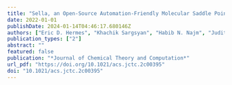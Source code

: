 ```yaml
---
title: "Sella, an Open-Source Automation-Friendly Molecular Saddle Point Optimizer"
date: 2022-01-01
publishDate: 2024-01-14T04:46:17.680146Z
authors: ["Eric D. Hermes", "Khachik Sargsyan", "Habib N. Najm", "Judit Zádor"]
publication_types: ["2"]
abstract: ""
featured: false
publication: "*Journal of Chemical Theory and Computation*"
url_pdf: "https://doi.org/10.1021/acs.jctc.2c00395"
doi: "10.1021/acs.jctc.2c00395"
---
```


